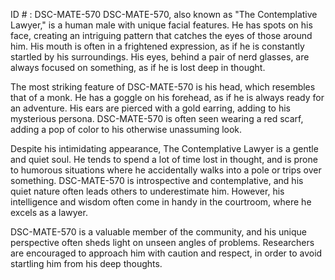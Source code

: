 ID # : DSC-MATE-570
DSC-MATE-570, also known as "The Contemplative Lawyer," is a human male with unique facial features. He has spots on his face, creating an intriguing pattern that catches the eyes of those around him. His mouth is often in a frightened expression, as if he is constantly startled by his surroundings. His eyes, behind a pair of nerd glasses, are always focused on something, as if he is lost deep in thought. 

The most striking feature of DSC-MATE-570 is his head, which resembles that of a monk. He has a goggle on his forehead, as if he is always ready for an adventure. His ears are pierced with a gold earring, adding to his mysterious persona. DSC-MATE-570 is often seen wearing a red scarf, adding a pop of color to his otherwise unassuming look.

Despite his intimidating appearance, The Contemplative Lawyer is a gentle and quiet soul. He tends to spend a lot of time lost in thought, and is prone to humorous situations where he accidentally walks into a pole or trips over something. DSC-MATE-570 is introspective and contemplative, and his quiet nature often leads others to underestimate him. However, his intelligence and wisdom often come in handy in the courtroom, where he excels as a lawyer.

DSC-MATE-570 is a valuable member of the community, and his unique perspective often sheds light on unseen angles of problems. Researchers are encouraged to approach him with caution and respect, in order to avoid startling him from his deep thoughts.